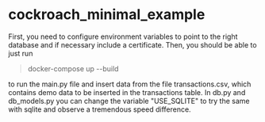 # cockroach_minimal_example

First, you need to configure environment variables to point to the right database and if necessary include a certificate. 
Then, you should be able to just run 

> docker-compose up --build 

to run the main.py file and insert data from the file transactions.csv, which contains demo data to be inserted in the transactions table. In db.py and db_models.py you can change the variable "USE_SQLITE" to try the same with sqlite and observe a tremendous speed difference.
